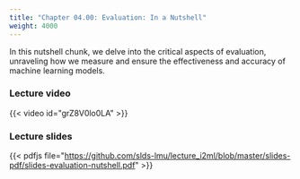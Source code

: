 ```yaml
---
title: "Chapter 04.00: Evaluation: In a Nutshell"
weight: 4000
---
```

In this nutshell chunk, we delve into the critical aspects of evaluation, unraveling how we measure and ensure the effectiveness and accuracy of machine learning models.

<!--more-->

### Lecture video

{{< video id="grZ8V0lo0LA" >}}

### Lecture slides

{{< pdfjs file="https://github.com/slds-lmu/lecture_i2ml/blob/master/slides-pdf/slides-evaluation-nutshell.pdf" >}}
